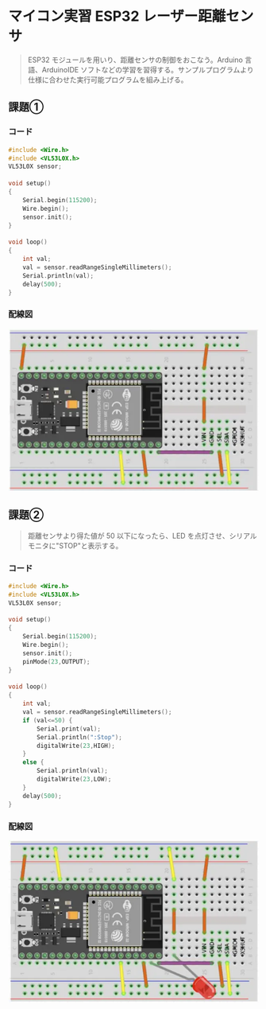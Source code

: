 # マイコン実習 ESP32 **レーザー距離センサ**
> ESP32 モジュールを用いり、距離センサの制御をおこなう。Arduino 言語、ArduinoIDE ソフトなどの学習を習得する。サンプルプログラムより仕様に合わせた実行可能プログラムを組み上げる。


## 課題①
> 

### コード
```c
#include <Wire.h>
#include <VL53L0X.h>
VL53L0X sensor;

void setup()
{
    Serial.begin(115200);
    Wire.begin();
    sensor.init();
}

void loop()
{
    int val;
    val = sensor.readRangeSingleMillimeters();
    Serial.println(val);
    delay(500);
}
```
### 配線図
![配線図1](./images/kada1.webp)


## 課題②
> 距離センサより得た値が 50 以下になったら、LED を点灯させ、シリアルモニタに"STOP"と表示する。

### コード
```c
#include <Wire.h>
#include <VL53L0X.h>
VL53L0X sensor;

void setup()
{
    Serial.begin(115200);
    Wire.begin();
    sensor.init();
    pinMode(23,OUTPUT);
}

void loop()
{
    int val;
    val = sensor.readRangeSingleMillimeters();
    if (val<=50) {
        Serial.print(val);
        Serial.println(":Stop");
        digitalWrite(23,HIGH);
    }
    else {
        Serial.println(val);
        digitalWrite(23,LOW);
    }
    delay(500);
}
```
### 配線図
![配線図2](./images/kada2.webp)